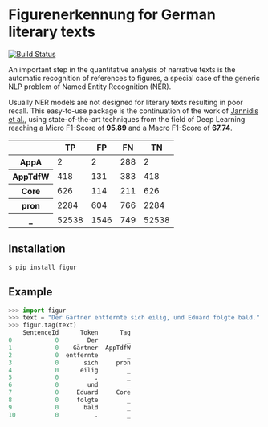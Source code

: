 # Figurenerkennung for German literary texts

[![Build Status](https://travis-ci.com/severinsimmler/figur.svg?branch=master)](https://travis-ci.com/severinsimmler/figur)

An important step in the quantitative analysis of narrative texts is the automatic recognition of references to figures, a special case of the generic NLP problem of Named Entity Recognition (NER).

Usually NER models are not designed for literary texts resulting in poor recall. This easy-to-use package is the continuation of the work of [Jannidis et al.](https://opus.bibliothek.uni-wuerzburg.de/opus4-wuerzburg/frontdoor/deliver/index/docId/14333/file/Jannidis_Figurenerkennung_Roman.pdf), using state-of-the-art techniques from the field of Deep Learning reaching a Micro F1-Score of **95.89** and a Macro F1-Score of **67.74**.

<table>
  <thead>
    <tr>
      <th></th>
      <th>TP</th>
      <th>FP</th>
      <th>FN</th>
      <th>TN</th>
    </tr>
  </thead>
  <tbody>
    <tr>
      <th>AppA</th>
      <td>2</td>
      <td>2</td>
      <td>288</td>
      <td>2</td>
    </tr>
    <tr>
      <th>AppTdfW</th>
      <td>418</td>
      <td>131</td>
      <td>383</td>
      <td>418</td>
    </tr>
    <tr>
      <th>Core</th>
      <td>626</td>
      <td>114</td>
      <td>211</td>
      <td>626</td>
    </tr>
    <tr>
      <th>pron</th>
      <td>2284</td>
      <td>604</td>
      <td>766</td>
      <td>2284</td>
    </tr>
    <tr>
      <th>_</th>
      <td>52538</td>
      <td>1546</td>
      <td>749</td>
      <td>52538</td>
    </tr>
  </tbody>
</table>


## Installation

```
$ pip install figur
```

## Example

```python
>>> import figur
>>> text = "Der Gärtner entfernte sich eilig, und Eduard folgte bald."
>>> figur.tag(text)
    SentenceId      Token      Tag
0            0        Der        _
1            0    Gärtner  AppTdfW
2            0  entfernte        _
3            0       sich     pron
4            0      eilig        _
5            0          ,        _
6            0        und        _
7            0     Eduard     Core
8            0     folgte        _
9            0       bald        _
10           0          .        _
```
